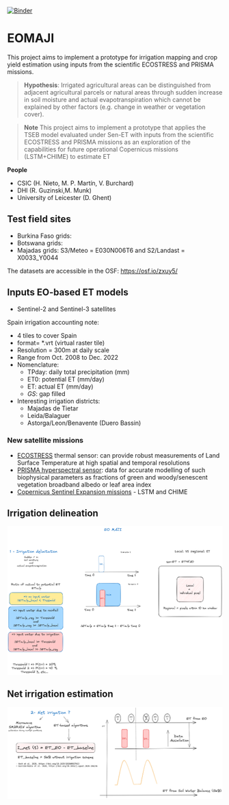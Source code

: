 [![Binder](https://mybinder.org/badge_logo.svg)](https://mybinder.org/v2/gh/BenjMy/EOMAJI/main)

# EOMAJI
This project aims to implement a prototype for irrigation mapping and crop yield estimation using inputs from the scientific ECOSTRESS and PRISMA missions.

> **Hypothesis**: Irrigated agricultural areas can be distinguished from adjacent agricultural parcels or natural areas through sudden increase in soil moisture and actual evapotranspiration which cannot be explained by
other factors (e.g. change in weather or vegetation cover).

> **Note**
> This project aims to implement a prototype that applies the TSEB model evaluated under Sen-ET with inputs from the scientific ECOSTRESS and PRISMA missions as an exploration of the capabilities for future operational Copernicus missions (LSTM+CHIME) to estimate ET

**People**
- CSIC (H. Nieto, M. P. Martín, V. Burchard)
- DHI (R. Guzinski,M. Munk)
- University of Leicester (D. Ghent)

## Test field sites
- Burkina Faso grids:
- Botswana grids:
- Majadas grids: S3/Meteo = E030N006T6 and S2/Landast = X0033_Y0044 

The datasets are accessible in the OSF: https://osf.io/zxuy5/

## Inputs EO-based ET models
- Sentinel-2 and Sentinel-3 satellites

Spain irrigation accounting note: 
- 4 tiles to cover Spain
- format= *.vrt (virtual raster tile)
- Resolution = 300m at daily scale
- Range from Oct. 2008 to Dec. 2022
- Nomenclature:
  - TPday: daily total precipitation (mm)
  - ET0: potential ET (mm/day)
  - ET: actual ET (mm/day)
  - *GS*: gap filled
- Interesting irrigation districts:
  - Majadas de Tietar
  - Leida/Balaguer
  - Astorga/Leon/Benavente (Duero Bassin)
 

### New satellite missions

- [ECOSTRESS](https://ecostress.jpl.nasa.gov/) thermal sensor: can provide robust measurements of Land Surface Temperature at high spatial and temporal resolutions
- [PRISMA hyperspectral sensor](https://www.eoportal.org/satellite-missions/prisma-hyperspectral): data for accurate modelling of such biophysical parameters as fractions of green and woody/senescent vegetation broadband albedo or leaf area index
- [Copernicus Sentinel Expansion missions](https://www.esa.int/Applications/Observing_the_Earth/Copernicus/Copernicus_Sentinel_Expansion_missions) - LSTM and CHIME


## Irrigation delineation

![EO-MAJI-IrrNet](./figures/EO-MAJI-IrrDelineation.png)

## Net irrigation estimation

![EO-MAJI-IrrNet](./figures/EO-MAJI-IrrNet.png)
